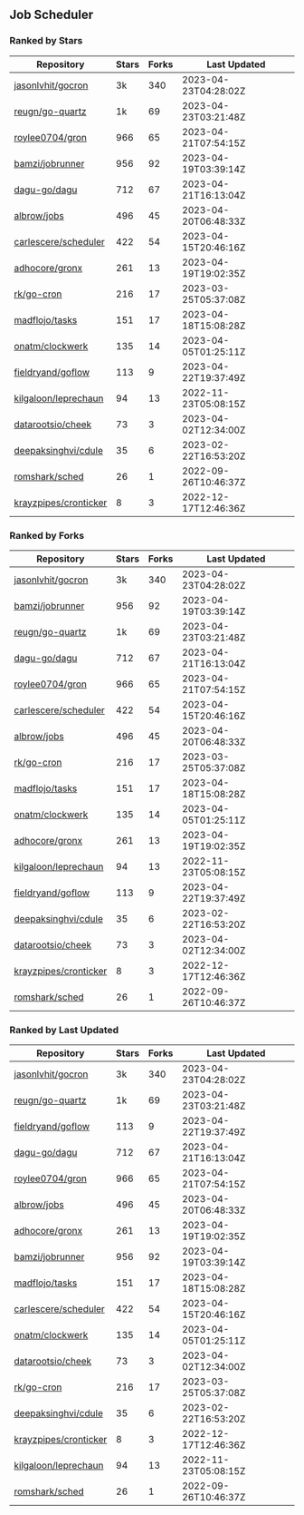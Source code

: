 ## Job Scheduler

### Ranked by Stars

| Repository | Stars | Forks | Last Updated |
|------------|-------|-------|--------------|
| [jasonlvhit/gocron](https://github.com/jasonlvhit/gocron) | 3k | 340 | 2023-04-23T04:28:02Z |
| [reugn/go-quartz](https://github.com/reugn/go-quartz) | 1k | 69 | 2023-04-23T03:21:48Z |
| [roylee0704/gron](https://github.com/roylee0704/gron) | 966 | 65 | 2023-04-21T07:54:15Z |
| [bamzi/jobrunner](https://github.com/bamzi/jobrunner) | 956 | 92 | 2023-04-19T03:39:14Z |
| [dagu-go/dagu](https://github.com/dagu-go/dagu) | 712 | 67 | 2023-04-21T16:13:04Z |
| [albrow/jobs](https://github.com/albrow/jobs) | 496 | 45 | 2023-04-20T06:48:33Z |
| [carlescere/scheduler](https://github.com/carlescere/scheduler) | 422 | 54 | 2023-04-15T20:46:16Z |
| [adhocore/gronx](https://github.com/adhocore/gronx) | 261 | 13 | 2023-04-19T19:02:35Z |
| [rk/go-cron](https://github.com/rk/go-cron) | 216 | 17 | 2023-03-25T05:37:08Z |
| [madflojo/tasks](https://github.com/madflojo/tasks) | 151 | 17 | 2023-04-18T15:08:28Z |
| [onatm/clockwerk](https://github.com/onatm/clockwerk) | 135 | 14 | 2023-04-05T01:25:11Z |
| [fieldryand/goflow](https://github.com/fieldryand/goflow) | 113 | 9 | 2023-04-22T19:37:49Z |
| [kilgaloon/leprechaun](https://github.com/kilgaloon/leprechaun) | 94 | 13 | 2022-11-23T05:08:15Z |
| [datarootsio/cheek](https://github.com/datarootsio/cheek) | 73 | 3 | 2023-04-02T12:34:00Z |
| [deepaksinghvi/cdule](https://github.com/deepaksinghvi/cdule) | 35 | 6 | 2023-02-22T16:53:20Z |
| [romshark/sched](https://github.com/romshark/sched) | 26 | 1 | 2022-09-26T10:46:37Z |
| [krayzpipes/cronticker](https://github.com/krayzpipes/cronticker) | 8 | 3 | 2022-12-17T12:46:36Z |

### Ranked by Forks

| Repository | Stars | Forks | Last Updated |
|------------|-------|-------|--------------|
| [jasonlvhit/gocron](https://github.com/jasonlvhit/gocron) | 3k | 340 | 2023-04-23T04:28:02Z |
| [bamzi/jobrunner](https://github.com/bamzi/jobrunner) | 956 | 92 | 2023-04-19T03:39:14Z |
| [reugn/go-quartz](https://github.com/reugn/go-quartz) | 1k | 69 | 2023-04-23T03:21:48Z |
| [dagu-go/dagu](https://github.com/dagu-go/dagu) | 712 | 67 | 2023-04-21T16:13:04Z |
| [roylee0704/gron](https://github.com/roylee0704/gron) | 966 | 65 | 2023-04-21T07:54:15Z |
| [carlescere/scheduler](https://github.com/carlescere/scheduler) | 422 | 54 | 2023-04-15T20:46:16Z |
| [albrow/jobs](https://github.com/albrow/jobs) | 496 | 45 | 2023-04-20T06:48:33Z |
| [rk/go-cron](https://github.com/rk/go-cron) | 216 | 17 | 2023-03-25T05:37:08Z |
| [madflojo/tasks](https://github.com/madflojo/tasks) | 151 | 17 | 2023-04-18T15:08:28Z |
| [onatm/clockwerk](https://github.com/onatm/clockwerk) | 135 | 14 | 2023-04-05T01:25:11Z |
| [adhocore/gronx](https://github.com/adhocore/gronx) | 261 | 13 | 2023-04-19T19:02:35Z |
| [kilgaloon/leprechaun](https://github.com/kilgaloon/leprechaun) | 94 | 13 | 2022-11-23T05:08:15Z |
| [fieldryand/goflow](https://github.com/fieldryand/goflow) | 113 | 9 | 2023-04-22T19:37:49Z |
| [deepaksinghvi/cdule](https://github.com/deepaksinghvi/cdule) | 35 | 6 | 2023-02-22T16:53:20Z |
| [datarootsio/cheek](https://github.com/datarootsio/cheek) | 73 | 3 | 2023-04-02T12:34:00Z |
| [krayzpipes/cronticker](https://github.com/krayzpipes/cronticker) | 8 | 3 | 2022-12-17T12:46:36Z |
| [romshark/sched](https://github.com/romshark/sched) | 26 | 1 | 2022-09-26T10:46:37Z |

### Ranked by Last Updated

| Repository | Stars | Forks | Last Updated |
|------------|-------|-------|--------------|
| [jasonlvhit/gocron](https://github.com/jasonlvhit/gocron) | 3k | 340 | 2023-04-23T04:28:02Z |
| [reugn/go-quartz](https://github.com/reugn/go-quartz) | 1k | 69 | 2023-04-23T03:21:48Z |
| [fieldryand/goflow](https://github.com/fieldryand/goflow) | 113 | 9 | 2023-04-22T19:37:49Z |
| [dagu-go/dagu](https://github.com/dagu-go/dagu) | 712 | 67 | 2023-04-21T16:13:04Z |
| [roylee0704/gron](https://github.com/roylee0704/gron) | 966 | 65 | 2023-04-21T07:54:15Z |
| [albrow/jobs](https://github.com/albrow/jobs) | 496 | 45 | 2023-04-20T06:48:33Z |
| [adhocore/gronx](https://github.com/adhocore/gronx) | 261 | 13 | 2023-04-19T19:02:35Z |
| [bamzi/jobrunner](https://github.com/bamzi/jobrunner) | 956 | 92 | 2023-04-19T03:39:14Z |
| [madflojo/tasks](https://github.com/madflojo/tasks) | 151 | 17 | 2023-04-18T15:08:28Z |
| [carlescere/scheduler](https://github.com/carlescere/scheduler) | 422 | 54 | 2023-04-15T20:46:16Z |
| [onatm/clockwerk](https://github.com/onatm/clockwerk) | 135 | 14 | 2023-04-05T01:25:11Z |
| [datarootsio/cheek](https://github.com/datarootsio/cheek) | 73 | 3 | 2023-04-02T12:34:00Z |
| [rk/go-cron](https://github.com/rk/go-cron) | 216 | 17 | 2023-03-25T05:37:08Z |
| [deepaksinghvi/cdule](https://github.com/deepaksinghvi/cdule) | 35 | 6 | 2023-02-22T16:53:20Z |
| [krayzpipes/cronticker](https://github.com/krayzpipes/cronticker) | 8 | 3 | 2022-12-17T12:46:36Z |
| [kilgaloon/leprechaun](https://github.com/kilgaloon/leprechaun) | 94 | 13 | 2022-11-23T05:08:15Z |
| [romshark/sched](https://github.com/romshark/sched) | 26 | 1 | 2022-09-26T10:46:37Z |


